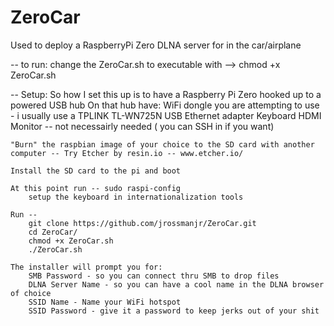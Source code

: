 # ZeroCar
Used to deploy a RaspberryPi Zero DLNA server for in the car/airplane

-- to run:
    change the ZeroCar.sh to executable with --> chmod +x ZeroCar.sh
    
-- Setup:
    So how I set this up is to have a Raspberry Pi Zero hooked up to a powered USB hub 
        On that hub have: 
            WiFi dongle you are attempting to use - i usually use a TPLINK TL-WN725N
            USB Ethernet adapter
            Keyboard
            HDMI Monitor -- not necessairly needed ( you can SSH in if you want)
            
    "Burn" the raspbian image of your choice to the SD card with another computer -- Try Etcher by resin.io -- www.etcher.io/
    
    Install the SD card to the pi and boot
    
    At this point run -- sudo raspi-config
        setup the keyboard in internationalization tools 
    
    Run -- 
        git clone https://github.com/jrossmanjr/ZeroCar.git
        cd ZeroCar/
        chmod +x ZeroCar.sh
        ./ZeroCar.sh
        
    The installer will prompt you for:
        SMB Password - so you can connect thru SMB to drop files
        DLNA Server Name - so you can have a cool name in the DLNA browser of choice
        SSID Name - Name your WiFi hotspot
        SSID Password - give it a password to keep jerks out of your shit
        
    

